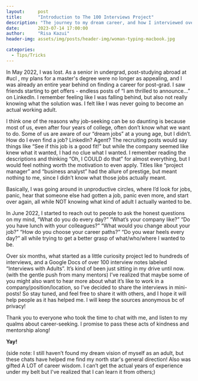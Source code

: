 ```yaml
---
layout:     post
title:      "Introduction to The 100 Interviews Project"
description: "The journey to my dream career, and how I interviewed over 200 people."
date:       2023-07-14 17:00:00
author:     "Risa Kazui"
header-img: assets/img/posts/header-img/woman-typing-macbook.jpg

categories:
  - Tips/Tricks
---
```


In May 2022, I was lost. As a senior in undergrad, post-studying abroad at #ucl , my plans for a master's degree were no longer as appealing, and I was already an entire year behind on finding a career for post-grad. I saw friends starting to get offers - endless posts of “I am thrilled to announce…” on LinkedIn. I remember feeling like I was falling behind, but also not really knowing what the solution was. I felt like I was never going to become an actual working adult.

I think one of the reasons why job-seeking can be so daunting is because most of us, even after four years of college, often don’t know what we want to do. Some of us are aware of our “dream jobs” at a young age, but I didn’t. How do I even find a job? LinkedIn? Agent? The recruiting posts would say things like “See if this job is a good fit!” but while the company seemed like knew what it wanted, I had no clue what I wanted. I remember reading the descriptions and thinking “Oh, I COULD do that” for almost everything, but I would feel nothing worth the motivation to even apply. Titles like “project manager” and “business analyst” had the allure of prestige, but meant nothing to me, since I didn’t know what those jobs actually meant. 

Basically, I was going around in unproductive circles, where I’d look for jobs, panic, hear that someone else had gotten a job, panic even more, and start over again, all while NOT knowing what kind of adult I actually wanted to be. 

In June 2022, I started to reach out to people to ask the honest questions on my mind, “What do you do every day?” “What’s your company like?” “Do you have lunch with your colleagues?” “What would you change about your job?” “How do you choose your career paths?” “Do you wear heels every day?” all while trying to get a better grasp of what/who/where I wanted to be. 

Over six months, what started as a little curiosity project led to hundreds of interviews, and a Google Docs of over 100 interview notes labeled “Interviews with Adults”. It’s kind of been just sitting in my drive until now. (with the gentle push from many mentors) I’ve realized that maybe some of you might also want to hear more about what it’s like to work in a company/position/location, so I’ve decided to share the interviews in mini-posts! So stay tuned, and feel free to share it with others, and I hope it will help people as it has helped me. I will keep the sources anonymous bc of privacy!

Thank you to everyone who took the time to chat with me, and listen to my qualms about career-seeking. I promise to pass these acts of kindness and mentorship along!

**Yay!**

(side note: I still haven’t found my dream vision of myself as an adult, but these chats have helped me find my north star's general direction! Also was gifted A LOT of career wisdom. I can’t get the actual years of experience under my belt but I've realized that I can learn it from others;) 
